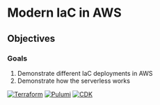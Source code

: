 # Modern IaC in AWS
## Objectives
### Goals
1. Demonstrate different IaC deployments in AWS
2. Demonstrate how the serverless works

[![Terraform](https://github.com/DovnarAlexander/aws-iac/workflows/Terraform/badge.svg)](https://github.com/DovnarAlexander/aws-iac/actions)
[![Pulumi](https://github.com/DovnarAlexander/aws-iac/workflows/Pulumi/badge.svg)](https://github.com/DovnarAlexander/aws-iac/actions)
[![CDK](https://github.com/DovnarAlexander/aws-iac/workflows/CDK/badge.svg)](https://github.com/DovnarAlexander/aws-iac/actions)
